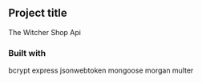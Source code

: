 ## Project title

The Witcher Shop Api

### Built with

bcrypt
express
jsonwebtoken
mongoose
morgan
multer
